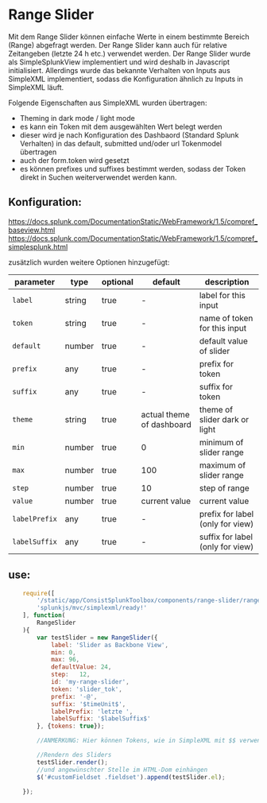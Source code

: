 # Range Slider

Mit dem Range Slider können einfache Werte in einem bestimmte Bereich (Range) abgefragt werden. Der Range Slider kann auch für relative Zeitangeben (letzte 24 h etc.) verwendet werden. Der Range Slider wurde als SimpleSplunkView implementiert und wird deshalb in Javascript initialisiert. Allerdings wurde das bekannte Verhalten von Inputs aus SimpleXML implementiert, sodass die Konfiguration ähnlich zu Inputs in SimpleXML läuft.

Folgende Eigenschaften aus SimpleXML wurden übertragen:
- Theming in dark mode / light mode
- es kann ein Token mit dem ausgewählten Wert belegt werden
- dieser wird je nach Konfiguration des Dashbaord (Standard Splunk Verhalten) in das default, submitted und/oder url Tokenmodel übertragen
- auch der form.token wird gesetzt
- es können prefixes und suffixes bestimmt werden, sodass der Token direkt in Suchen weiterverwendet werden kann.


## Konfiguration: 


https://docs.splunk.com/DocumentationStatic/WebFramework/1.5/compref_baseview.html
https://docs.splunk.com/DocumentationStatic/WebFramework/1.5/compref_simplesplunk.html 


zusätzlich wurden weitere Optionen hinzugefügt:

| parameter           | type               | optional | default             | description                           |
| ---------           | -------------------| ---------| --------------------| --------------------------------------|
| `label`             | string             | true     | -                   | label for this input                  |
| `token`             | string             | true     | -                   | name of token for this input          |
| `default`           | number             | true     | -                   | default value of slider               |
| `prefix`            | any                | true     | -                   | prefix for token                      |
| `suffix`            | any                | true     | -                   | suffix for token                      |
| `theme`             | string             | true     | actual theme of dashboard | theme of slider dark or light   |
| `min`               | number             | true     | 0                   | minimum of slider range               |
| `max`               | number             | true     | 100                 | maximum of slider range               |
| `step`              | number             | true     | 10                  | step of range                         |
| `value`             | number             | true     | current value       | current value                         |
| `labelPrefix`       | any                | true     | -                   | prefix for label (only for view)      |
| `labelSuffix`       | any                | true     | -                   | suffix for label (only for view)      |


## use: 

```javascript
    require([
        '/static/app/ConsistSplunkToolbox/components/range-slider/rangeSlider.js',
        'splunkjs/mvc/simplexml/ready!'
    ], function( 
        RangeSlider
    ){
        var testSlider = new RangeSlider({
            label: 'Slider as Backbone View',
            min: 0,
            max: 96,
            defaultValue: 24,
            step:   12,
            id: 'my-range-slider',
            token: 'slider_tok',
            prefix: '-@',
            suffix: '$timeUnit$',
            labelPrefix: 'letzte ',
            labelSuffix: '$labelSuffix$'
        }, {tokens: true});

        //ANMERKUNG: Hier können Tokens, wie in SimpleXML mit $$ verwendet werden. Diese aktualisieren sich auch automatisch, wenn sich der Wert ändert.

        //Rendern des Sliders
        testSlider.render();
        //und angewünschter Stelle im HTML-Dom einhängen    
        $('#customFieldset .fieldset').append(testSlider.el);

    });
```
